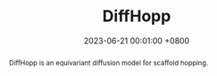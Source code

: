 ---
title:          DiffHopp
date:           2023-06-21 00:01:00 +0800
selected:       false
pub_last:       ' <span class="badge badge-pill badge-custom badge-success">Spotlight</span>'
pub:            "International Conference on Learning Representations (ICLR)"
pub_date:       "2023"
abstract: >-
  DiffHopp is an equivariant diffusion model for scaffold hopping.

cover:          https://github.com/jostorge/diffusion-hopping/raw/main/img/diffusion.gif
authors:
  - Jos Torge
  - Charles Harris
  - Simon Mathis
  - Pietro Liò
links:
  Paper: https://arxiv.org/abs/2308.07416
  Code: https://github.com/jostorge/diffusion-hopping
---